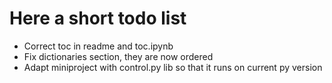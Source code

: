 # Here a short todo list

* Correct toc in readme and toc.ipynb
* Fix dictionaries section, they are now ordered
* Adapt miniproject with control.py lib so that it runs on current py version